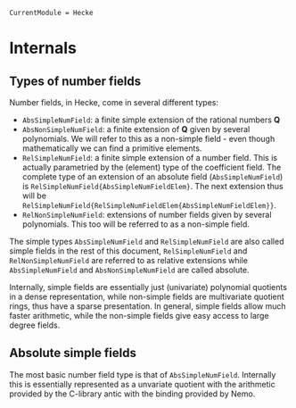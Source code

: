 ```@meta
CurrentModule = Hecke
```

# Internals

## Types of number fields

Number fields, in Hecke, come in several
different types:
 - `AbsSimpleNumField`: a finite simple extension of the rational numbers $\mathbf{Q}$
 - `AbsNonSimpleNumField`: a finite extension of $\mathbf{Q}$ given by several polynomials.
   We will refer to this as a non-simple field - even though mathematically
   we can find a primitive elements.
 - `RelSimpleNumField`: a finite simple extension of a number field. This is
   actually parametried by the (element) type of the coefficient field.
   The complete type of an extension of an absolute field (`AbsSimpleNumField`)
   is `RelSimpleNumField{AbsSimpleNumFieldElem}`. The next extension thus will be
   `RelSimpleNumField{RelSimpleNumFieldElem{AbsSimpleNumFieldElem}}`.
 - `RelNonSimpleNumField`: extensions of number fields given by several polynomials.
    This too will be referred to as a non-simple field.

The simple types `AbsSimpleNumField` and `RelSimpleNumField` are also called simple
fields in the rest of this document, `RelSimpleNumField` and `RelNonSimpleNumField` are referred
to as relative extensions while `AbsSimpleNumField` and `AbsNonSimpleNumField` are
called absolute.

Internally, simple fields are essentially just (univariate) polynomial
quotients in a dense representation, while non-simple fields are
multivariate quotient rings, thus have a sparse presentation.
In general, simple fields allow much faster arithmetic, while
the non-simple fields give easy access to large degree fields.

## Absolute simple fields

The most basic number field type is that of `AbsSimpleNumField`. Internally
this is essentially represented as a unvariate quotient with the
arithmetic provided by the C-library antic with the binding provided by Nemo.
